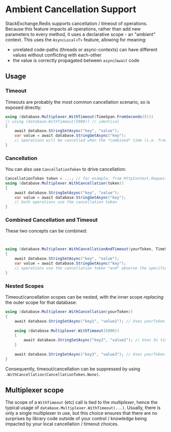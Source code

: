 # Ambient Cancellation Support

StackExchange.Redis supports cancellation / timeout of operations. Because this feature impacts all operations, rather than add new parameters
to every method, it uses a declarative scope - an "ambient" context. This uses the `AsyncLocal<T>` feature, allowing for meaning:

- unrelated code-paths (threads or async-contexts) can have different values without conflicting with each-other
- the value is correctly propagated between `async`/`await` code

## Usage

### Timeout

Timeouts are probably the most common cancellation scenario, so is exposed directly:

```csharp
using (database.Multiplexer.WithTimeout(TimeSpan.FromSeconds(5)))
// using (database.WithTimeout(5000)) // identical
{
    await database.StringSetAsync("key", "value");
    var value = await database.StringGetAsync("key");
    // operations will be cancelled when the *combined* time (i.e. from the `WithTimeout` call) exceeds 5 seconds
}
```

### Cancellation

You can also use `CancellationToken` to drive cancellation:

```csharp
CancellationToken token = ...; // for example, from HttpContext.RequestAborted
using (database.Multiplexer.WithCancellation(token))
{
    await database.StringSetAsync("key", "value");
    var value = await database.StringGetAsync("key");
    // both operations use the cancellation token
}
```
### Combined Cancellation and Timeout

These two concepts can be combined:

```csharp


using (database.Multiplexer.WithCancellationAndTimeout(yourToken, TimeSpan.FromSeconds(10)))
{
    await database.StringSetAsync("key", "value");
    var value = await database.StringGetAsync("key");
    // operations use the cancellation token *and* observe the specified timeout
}
```

### Nested Scopes

Timeout/cancellation scopes can be nested, with the inner scope *replacing* the outer scope for that database:

```csharp
using (database.Multiplexer.WithCancellation(yourToken))
{
    await database.StringSetAsync("key1", "value1"); // Uses yourToken
    
    using (database.Multiplexer.WithTimeout(5000))
    {
        await database.StringSetAsync("key2", "value2"); // Uses 5s timeout, but does *not* observe yourToken
    }
    
    await database.StringSetAsync("key3", "value3"); // Uses yourToken
}
```

Consequently, timeout/cancellation can be suppressed by using `.WithCancellation(CancellationToken.None)`.

## Multiplexer scope

The scope of a `WithTimeout` (etc) call is tied to the *multiplexer*, hence the typical usage of `database.Multiplexer.WithTimeout(...)`.
Usually, there is only a single multiplexer in use, but this choice ensures that there are no surprises by library code outside of
your control / knowledge being impacted by your local cancellation / timeout choices.